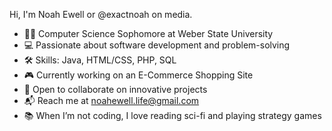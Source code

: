 Hi, I'm Noah Ewell or @exactnoah on media.
- 👨‍🎓 Computer Science Sophomore at Weber State University 
- 💻 Passionate about software development and problem-solving 
- 🛠 Skills: Java, HTML/CSS, PHP, SQL 
- 🎮 Currently working on an E-Commerce Shopping Site
- 🤝 Open to collaborate on innovative projects 
- 📬 Reach me at noahewell.life@gmail.com
- 📚 When I’m not coding, I love reading sci-fi and playing strategy games
